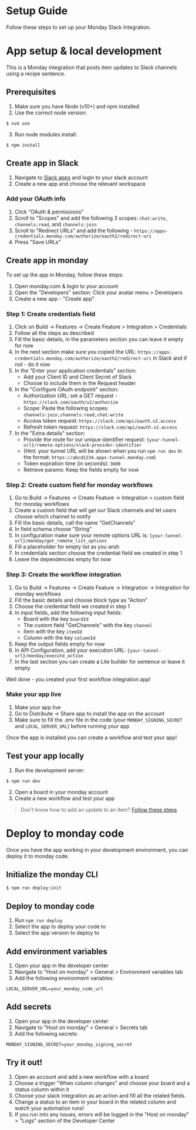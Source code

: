 # Setup Guide

Follow these steps to set up your Monday Slack Integration.

# App setup & local development

This is a Monday integration that posts item updates to Slack channels using a recipe sentence.

## Prerequisites

1. Make sure you have Node (v10+) and npm installed
2. Use the correct node version:

```
$ nvm use
```

3. Run node modules install:

```
$ npm install
```

## Create app in Slack

1. Navigate to [Slack apps](https://api.slack.com/apps/ 'slack apps') and login to your slack account
2. Create a new app and choose the relevant workspace

### Add your OAuth info

1. Click "OAuth & permissions"
2. Scroll to "Scopes" and add the following 3 scopes: `chat:write`, `channels:read`, and `channels:join`
3. Scroll to "Redirect URLs" and add the following - `https://apps-credentials.monday.com/authorize/oauth2/redirect-uri`
4. Press "Save URLs"

## Create app in monday

To set up the app in Monday, follow these steps:

1. Open monday.com & login to your account
2. Open the "Developers" section: Click your avatar menu > Developers
3. Create a new app - "Create app"

### Step 1: Create credentials field

1. Click on Build -> Features -> Create Feature > Integration > Credentials
2. Follow all the steps as described
3. Fill the basic details, in the parameters section you can leave it empty for now
4. In the next section make sure you copied the URL: `https://apps-credentials.monday.com/authorize/oauth2/redirect-uri` in Slack and if not - do it now
5. In the "Enter your application credentials" section:
   - Add your Client ID and Client Secret of Slack
   - Choose to include them in the Request header
6. In the "Configure OAuth endpoint" section:
   - Authorization URL: set a GET request - `https://slack.com/oauth/v2/authorize`
   - Scope: Paste the following scopes: `channels:join,channels:read,chat:write`
   - Access token request: `https://slack.com/api/oauth.v2.access`
   - Refresh token request: `https://slack.com/api/oauth.v2.access`
7. In the "Extra details" section:
   - Provide the route for our unique identifier request: `{your-tunnel-url}/remote-options/slack-provider-identifier`
   - (Hint: your tunnel URL will be shown when you run `npm run dev` in the format: `https://abcd1234.apps-tunnel.monday.com`)
   - Token expiration time (in seconds): `3600`
   - Retrieve params: Keep the fields empty for now

### Step 2: Create custom field for monday workflows

1. Go to Build -> Features -> Create Feature -> Integration > custom field for monday workflows
2. Create a custom field that will get our Slack channels and let users choose which channel to notify
3. Fill the basic details, call the name "GetChannels"
4. In field schema choose "String"
5. In configuration make sure your remote options URL is: `{your-tunnel-url}/monday/get_remote_list_options`
6. Fill a placeholder for empty list as you wish
7. In credentials section choose the credential field we created in step 1
8. Leave the dependencies empty for now

### Step 3: Create the workflow integration

1. Go to Build -> Features -> Create Feature -> Integration -> Integration for monday workflows
2. Fill the basic details and choose block type as "Action"
3. Choose the credential field we created in step 1
4. In input fields, add the following input fields:
   - Board with the key `boardId`
   - The custom field "GetChannels" with the key `channel`
   - Item with the key `itemId`
   - Column with the key `columnId`
5. Keep the output fields empty for now
6. In API Configuration, add your execution URL: `{your-tunnel-url}/monday/execute_action`
7. In the last section you can create a Lite builder for sentence or leave it empty

Well done - you created your first workflow integration app!

### Make your app live

1. Make your app live
2. Go to Distribute -> Share app to install the app on the account
3. Make sure to fill the .env file in the code (your `MONDAY_SIGNING_SECRET` and `LOCAL_SERVER_URL`) before running your app

Once the app is installed you can create a workflow and test your app!

## Test your app locally

1. Run the development server:

```
$ npm run dev
```

2. Open a board in your monday account
3. Create a new workflow and test your app

> Don't know how to add an update to an item? [Follow these steps](https://support.monday.com/hc/en-us/articles/115005900249-The-Updates-Section)

# Deploy to monday code

Once you have the app working in your development environment, you can deploy it to monday code.

## Initialize the monday CLI

```
$ npm run deploy:init
```

## Deploy to monday code

1. Run `npm run deploy`
2. Select the app to deploy your code to
3. Select the app version to deploy to

## Add environment variables

1. Open your app in the developer center
2. Navigate to "Host on monday" > General > Environment variables tab
3. Add the following environment variables:

```
LOCAL_SERVER_URL=your_monday_code_url
```

## Add secrets

1. Open your app in the developer center
2. Navigate to "Host on monday" > General > Secrets tab
3. Add the following secrets:

```
MONDAY_SIGNING_SECRET=your_monday_signing_secret
```

## Try it out!

1. Open an account and add a new workflow with a board
2. Choose a trigger "When column changes" and choose your board and a status column within it
3. Choose your slack integration as an action and fill all the related fields.
4. Change a status to an item in your board in the related column and watch your automation runs!
5. If you run into any issues, errors will be logged in the "Host on monday" > "Logs" section of the Developer Center
